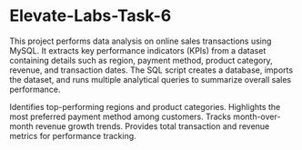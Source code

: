 # Elevate-Labs-Task-6


This project performs data analysis on online sales transactions using MySQL. It extracts key performance indicators (KPIs) from a dataset containing details such as region, payment method, product category, revenue, and transaction dates. The SQL script creates a database, imports the dataset, and runs multiple analytical queries to summarize overall sales performance.

Identifies top-performing regions and product categories.
Highlights the most preferred payment method among customers.
Tracks month-over-month revenue growth trends.
Provides total transaction and revenue metrics for performance tracking.
